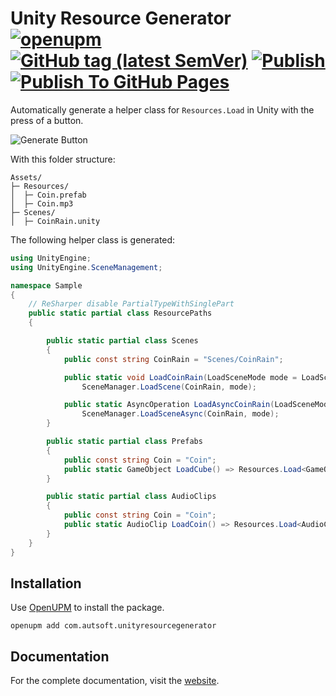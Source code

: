 # Unity Resource Generator [![openupm](https://img.shields.io/npm/v/com.autsoft.unityresourcegenerator?label=openupm&registry_uri=https://package.openupm.com)](https://openupm.com/packages/com.autsoft.unityresourcegenerator/) [![GitHub tag (latest SemVer)](https://img.shields.io/github/v/release/AutSoft/UnityResourceGenerator?style=flat)](https://github.com/AutSoft/UnityResourceGenerator/releases/latest) [![Publish](https://github.com/AutSoft/UnityResourceGenerator/actions/workflows/publish.yml/badge.svg)](https://github.com/AutSoft/UnityResourceGenerator/actions/workflows/publish.yml) [![Publish To GitHub Pages](https://github.com/AutSoft/UnityResourceGenerator/actions/workflows/publish-to-gh-pages.yml/badge.svg)](https://github.com/AutSoft/UnityResourceGenerator/actions/workflows/publish-to-gh-pages.yml)

Automatically generate a helper class for `Resources.Load` in Unity with the press of a button.

![Generate Button](~/images/intro/GenerateButton.png)

With this folder structure:

```
Assets/
├─ Resources/
│  ├─ Coin.prefab
│  ├─ Coin.mp3
├─ Scenes/
│  ├─ CoinRain.unity
```

The following helper class is generated:

```csharp
using UnityEngine;
using UnityEngine.SceneManagement;

namespace Sample
{
    // ReSharper disable PartialTypeWithSinglePart
    public static partial class ResourcePaths
    {

        public static partial class Scenes
        {
            public const string CoinRain = "Scenes/CoinRain";

            public static void LoadCoinRain(LoadSceneMode mode = LoadSceneMode.Single) =>
                SceneManager.LoadScene(CoinRain, mode);

            public static AsyncOperation LoadAsyncCoinRain(LoadSceneMode mode = LoadSceneMode.Single) =>
                SceneManager.LoadSceneAsync(CoinRain, mode);
        }

        public static partial class Prefabs
        {
            public const string Coin = "Coin";
            public static GameObject LoadCube() => Resources.Load<GameObject>(Coin);
        }

        public static partial class AudioClips
        {
            public const string Coin = "Coin";
            public static AudioClip LoadCoin() => Resources.Load<AudioClip>(Coin);
        }
    }
}
```

## Installation

Use [OpenUPM](https://openupm.com/) to install the package.

```
openupm add com.autsoft.unityresourcegenerator
```

## Documentation

For the complete documentation, visit the [website](https://autsoft.github.io/UnityResourceGenerator/).
